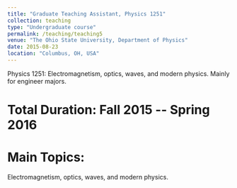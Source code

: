 ```yaml
---
title: "Graduate Teaching Assistant, Physics 1251"
collection: teaching
type: "Undergraduate course"
permalink: /teaching/teaching5
venue: "The Ohio State University, Department of Physics"
date: 2015-08-23
location: "Columbus, OH, USA"
---
```


Physics 1251: Electromagnetism, optics, waves, and modern physics. Mainly for engineer majors. 

Total Duration: Fall 2015 -- Spring 2016
======

Main Topics:
======
Electromagnetism, optics, waves, and modern physics.
